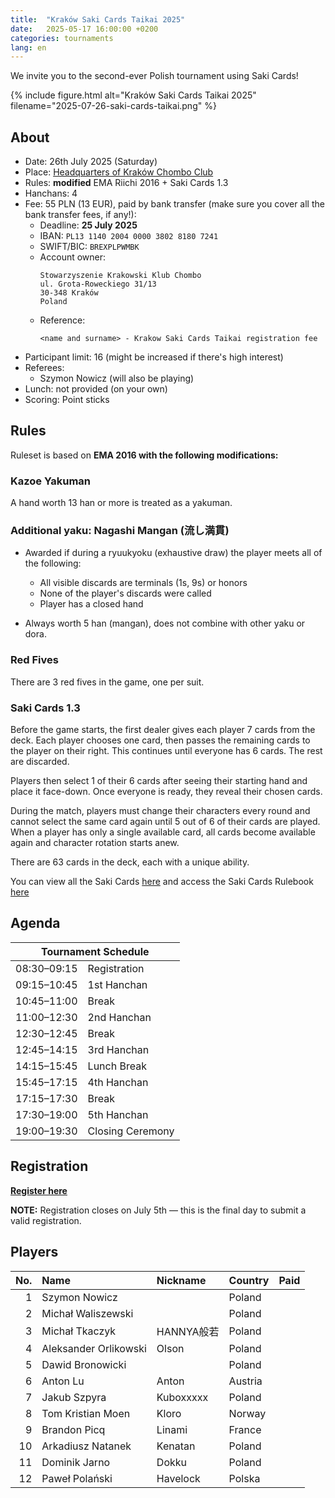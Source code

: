 ```yaml
---
title:  "Kraków Saki Cards Taikai 2025"
date:   2025-05-17 16:00:00 +0200
categories: tournaments
lang: en
---
```


We invite you to the second-ever Polish tournament using Saki Cards!

{% include figure.html alt="Kraków Saki Cards Taikai 2025" filename="2025-07-26-saki-cards-taikai.png" %}

## About

* Date: 26th July 2025 (Saturday)
* Place: [Headquarters of Kraków Chombo Club](https://maps.app.goo.gl/g6bFtG5Zi9b4SSH37)
* Rules: **modified** EMA Riichi 2016 + Saki Cards 1.3
* Hanchans: 4
* Fee: 55 PLN (13 EUR), paid by bank transfer (make sure you cover all the bank transfer fees, if any!):
    - Deadline: **25 July 2025**
    - IBAN: `PL13 1140 2004 0000 3802 8180 7241`
    - SWIFT/BIC: `BREXPLPWMBK`
    - Account owner:
      ```
      Stowarzyszenie Krakowski Klub Chombo
      ul. Grota-Roweckiego 31/13
      30-348 Kraków
      Poland
      ```
    - Reference:
      ```
      <name and surname> - Krakow Saki Cards Taikai registration fee
      ```
* Participant limit: 16 (might be increased if there's high interest)
* Referees:
  - Szymon Nowicz (will also be playing)
* Lunch: not provided (on your own)
* Scoring: Point sticks

## Rules

Ruleset is based on **EMA 2016 with the following modifications:**

### Kazoe Yakuman

A hand worth 13 han or more is treated as a yakuman.

### Additional yaku: Nagashi Mangan (流し満貫)

* Awarded if during a ryuukyoku (exhaustive draw) the player meets all of the following:
  * All visible discards are terminals (1s, 9s) or honors
  * None of the player's discards were called
  * Player has a closed hand

* Always worth 5 han (mangan), does not combine with other yaku or dora.

### Red Fives

There are 3 red fives in the game, one per suit.

### Saki Cards 1.3

Before the game starts, the first dealer gives each player 7 cards from the deck.
Each player chooses one card, then passes the remaining cards to the player on their right. This continues until everyone has 6 cards. The rest are discarded.

Players then select 1 of their 6 cards after seeing their starting hand and place it face-down. Once everyone is ready, they reveal their chosen cards.

During the match, players must change their characters every round and cannot select the same card again until 5 out of 6 of their cards are played. When a player has only a single available card, all cards become available again and character rotation starts anew. 

There are 63 cards in the deck, each with a unique ability.

You can view all the Saki Cards [here](https://t.co/cV5TU1qJVW) and access the Saki Cards Rulebook [here](https://docs.google.com/document/d/1y4Os-PJJQ5vMuc9hFbck_IcXItHmCHTjMlRNbHJu0gw/edit?usp=sharing)

## Agenda

<table class="tournament-agenda">
  <thead>
    <tr><th colspan="2">Tournament Schedule</th></tr>
  </thead>
  <tbody>
    <tr>
      <td>08:30–09:15</td>
      <td>Registration</td>
    </tr>
    <tr>
      <td>09:15–10:45</td>
      <td>1st Hanchan</td>
    </tr>
    <tr>
      <td>10:45–11:00</td>
      <td>Break</td>
    </tr>
    <tr>
      <td>11:00–12:30</td>
      <td>2nd Hanchan</td>
    </tr>
    <tr>
      <td>12:30–12:45</td>
      <td>Break</td>
    </tr>
    <tr>
      <td>12:45–14:15</td>
      <td>3rd Hanchan</td>
    </tr>
    <tr>
      <td>14:15–15:45</td>
      <td>Lunch Break</td>
    </tr>
    <tr>
      <td>15:45–17:15</td>
      <td>4th Hanchan</td>
    </tr>
    <tr>
      <td>17:15–17:30</td>
      <td>Break</td>
    </tr>
    <tr>
      <td>17:30–19:00</td>
      <td>5th Hanchan</td>
    </tr>
    <tr>
      <td>19:00–19:30</td>
      <td>Closing Ceremony</td>
    </tr>
  </tbody>
</table>


## Registration

**[Register here](https://forms.gle/iW9FoEAnQ1fFFN5WA)**

**NOTE:** Registration closes on July 5th — this is the final day to submit a valid registration.

## Players

<div class="biggus-tablus" markdown="block">

|   No. | Name            | Nickname | Country | Paid |
| ----: | :-------------- | :------- | :------ | :--: |
| 1   | Szymon Nowicz        |              | Poland  | <i aria-hidden="true" class="fa fa-fw fa-check"></i> |
| 2   | Michał Waliszewski   |              | Poland  | <i aria-hidden="true" class="fa fa-fw fa-check"></i> |           |
| 3   | Michał Tkaczyk       | HANNYA般若    | Poland  | <i aria-hidden="true" class="fa fa-fw fa-check"></i> |
| 4   | Aleksander Orlikowski| Olson        | Poland  | <i aria-hidden="true" class="fa fa-fw fa-check"></i> |
| 5   | Dawid Bronowicki     |              | Poland  |           |
| 6   | Anton Lu|Anton| Austria  |         |
| 7   | Jakub Szpyra|Kuboxxxxx| Poland  | <i aria-hidden="true" class="fa fa-fw fa-check"></i> |
| 8   | Tom Kristian Moen|Kloro| Norway  |         |
| 9   | Brandon Picq|Linami|France|         |
| 10  | Arkadiusz Natanek|Kenatan|Poland|         |
| 11  | Dominik Jarno |Dokku|Poland| <i aria-hidden="true" class="fa fa-fw fa-check"></i> |
| 12  | Paweł Polański |Havelock|Polska| <i aria-hidden="true" class="fa fa-fw fa-check"></i> |

</div>
